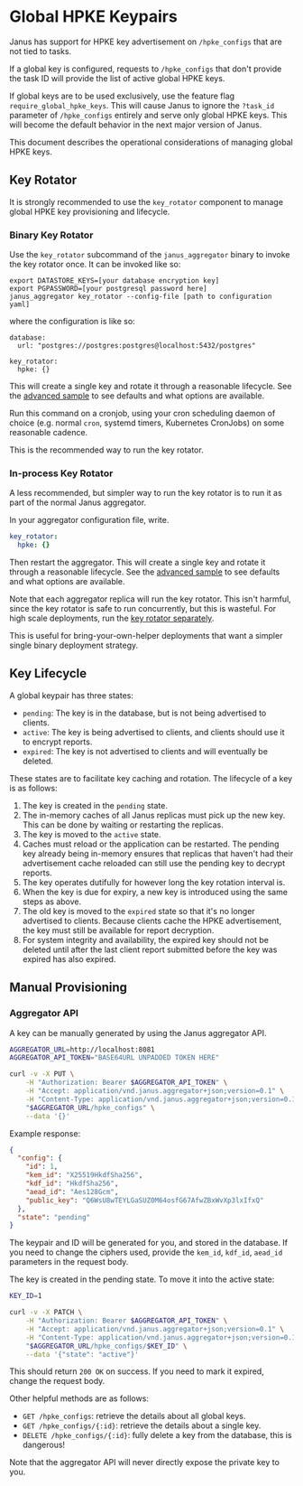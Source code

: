 # Global HPKE Keypairs

Janus has support for HPKE key advertisement on `/hpke_configs` that are not
tied to tasks.

If a global key is configured, requests to `/hpke_configs` that don't provide
the task ID will provide the list of active global HPKE keys.

If global keys are to be used exclusively, use the feature flag
`require_global_hpke_keys`. This will cause Janus to ignore the `?task_id`
parameter of `/hpke_configs` entirely and serve only global HPKE keys. This
will become the default behavior in the next major version of Janus.

This document describes the operational considerations of managing global HPKE
keys.

## Key Rotator

It is strongly recommended to use the `key_rotator` component to manage global
HPKE key provisioning and lifecycle.

### Binary Key Rotator

Use the `key_rotator` subcommand of the `janus_aggregator` binary to invoke
the key rotator once. 
It can be invoked like so:
```
export DATASTORE_KEYS=[your database encryption key]
export PGPASSWORD=[your postgresql password here]
janus_aggregator key_rotator --config-file [path to configuration yaml]
```

where the configuration is like so:
```
database:
  url: "postgres://postgres:postgres@localhost:5432/postgres"

key_rotator:
  hpke: {}
```

This will create a single key and rotate it through a reasonable lifecycle. See
the [advanced sample](./samples/advanced_config/key_rotator.yaml) to see
defaults and what options are available.

Run this command on a cronjob, using your cron scheduling daemon of choice
(e.g. normal `cron`, systemd timers, Kubernetes CronJobs) on some reasonable
cadence.

This is the recommended way to run the key rotator.

### In-process Key Rotator

A less recommended, but simpler way to run the key rotator is to run it as part
of the normal Janus aggregator.

In your aggregator configuration file, write.
```yaml
key_rotator:
  hpke: {}
```

Then restart the aggregator. This will create a single key and rotate it
through a reasonable lifecycle. See the
[advanced sample](./samples/advanced_config/aggregator.yaml) to see defaults
and what options are available.

Note that each aggregator replica will run the key rotator. This isn't harmful,
since the key rotator is safe to run concurrently, but this is wasteful. For
high scale deployments, run the [key rotator separately](#binary-key-rotator).

This is useful for bring-your-own-helper deployments that want a simpler single
binary deployment strategy.

## Key Lifecycle

A global keypair has three states:
- `pending`: The key is in the database, but is not being advertised to clients.
- `active`: The key is being advertised to clients, and clients should use it
  to encrypt reports.
- `expired`: The key is not advertised to clients and will eventually be deleted.

These states are to facilitate key caching and rotation. The lifecycle of a key
is as follows:
1. The key is created in the `pending` state.
1. The in-memory caches of all Janus replicas must pick up the new key. This can
   be done by waiting or restarting the replicas.
1. The key is moved to the `active` state.
1. Caches must reload or the application can be restarted. The pending key already
   being in-memory ensures that replicas that haven't had their advertisement
   cache reloaded can still use the pending key to decrypt reports.
1. The key operates dutifully for however long the key rotation interval is.
1. When the key is due for expiry, a new key is introduced using the same steps
   as above.
1. The old key is moved to the `expired` state so that it's no longer advertised
   to clients. Because clients cache the HPKE advertisement, the key must still
   be available for report decryption.
1. For system integrity and availability, the expired key should not be deleted
   until after the last client report submitted before the key was expired has
   also expired.
   
## Manual Provisioning

### Aggregator API
A key can be manually generated by using the Janus aggregator API.

```bash
AGGREGATOR_URL=http://localhost:8081
AGGREGATOR_API_TOKEN="BASE64URL UNPADDED TOKEN HERE"

curl -v -X PUT \
    -H "Authorization: Bearer $AGGREGATOR_API_TOKEN" \
    -H "Accept: application/vnd.janus.aggregator+json;version=0.1" \
    -H "Content-Type: application/vnd.janus.aggregator+json;version=0.1" \
    "$AGGREGATOR_URL/hpke_configs" \
    --data '{}'
```

Example response:
```json
{
  "config": {
    "id": 1,
    "kem_id": "X25519HkdfSha256",
    "kdf_id": "HkdfSha256",
    "aead_id": "Aes128Gcm",
    "public_key": "Q6WsU8wTEYLGaSUZ0M64osfG67AfwZBxWvXp3lxIfxQ"
  },
  "state": "pending"
}
```

The keypair and ID will be generated for you, and stored in the database. If
you need to change the ciphers used, provide the `kem_id`, `kdf_id`, `aead_id`
parameters in the request body.

The key is created in the pending state. To move it into the active state:
```bash
KEY_ID=1

curl -v -X PATCH \
    -H "Authorization: Bearer $AGGREGATOR_API_TOKEN" \
    -H "Accept: application/vnd.janus.aggregator+json;version=0.1" \
    -H "Content-Type: application/vnd.janus.aggregator+json;version=0.1" \
    "$AGGREGATOR_URL/hpke_configs/$KEY_ID" \
    --data '{"state": "active"}'
```


This should return `200 OK` on success. If you need to mark it expired, change
the request body.

Other helpful methods are as follows:
- `GET /hpke_configs`: retrieve the details about all global keys.
- `GET /hpke_configs/{:id}`: retrieve the details about a single key.
- `DELETE /hpke_configs/{:id}`: fully delete a key from the database, this is
  dangerous!

Note that the aggregator API will never directly expose the private key to you.
